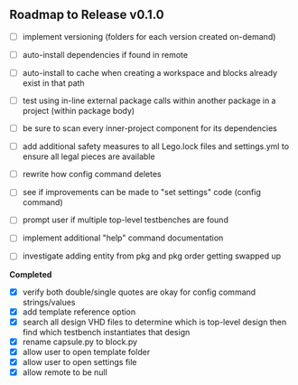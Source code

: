 ## Roadmap to Release v0.1.0

- [ ] implement versioning (folders for each version created on-demand)
- [ ] auto-install dependencies if found in remote
- [ ] auto-install to cache when creating a workspace and blocks already exist in that path

- [ ] test using in-line external package calls within another package in a project (within package body)
- [ ] be sure to scan every inner-project component for its dependencies

- [ ] add additional safety measures to all Lego.lock files and settings.yml to ensure all legal pieces are available

- [ ] rewrite how config command deletes
- [ ] see if improvements can be made to "set settings" code (config command)

- [ ] prompt user if multiple top-level testbenches are found
- [ ] implement additional "help" command documentation

- [ ] investigate adding entity from pkg and pkg order getting swapped up


__Completed__
- [x] verify both double/single quotes are okay for config command strings/values
- [x] add template reference option
- [x] search all design VHD files to determine which is top-level design then find which testbench instantiates that design
- [x] rename capsule.py to block.py
- [x] allow user to open template folder
- [x] allow user to open settings file
- [x] allow remote to be null